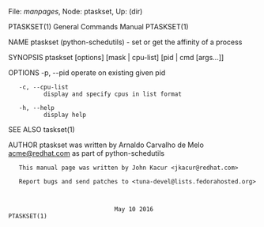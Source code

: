 File: *manpages*,  Node: ptaskset,  Up: (dir)

PTASKSET(1)                 General Commands Manual                PTASKSET(1)



NAME
       ptaskset (python-schedutils) - set or get the affinity of a process

SYNOPSIS
       ptaskset [options] [mask | cpu-list] [pid | cmd [args...]]

OPTIONS
       -p, --pid
              operate on existing given pid

       -c, --cpu-list
              display and specify cpus in list format

       -h, --help
              display help

SEE ALSO
       taskset(1)

AUTHOR
       ptaskset was written by Arnaldo Carvalho de Melo <acme@redhat.com>
       as part of python-schedutils

       This manual page was written by John Kacur <jkacur@redhat.com>

       Report bugs and send patches to <tuna-devel@lists.fedorahosted.org>



                                  May 10 2016                      PTASKSET(1)
